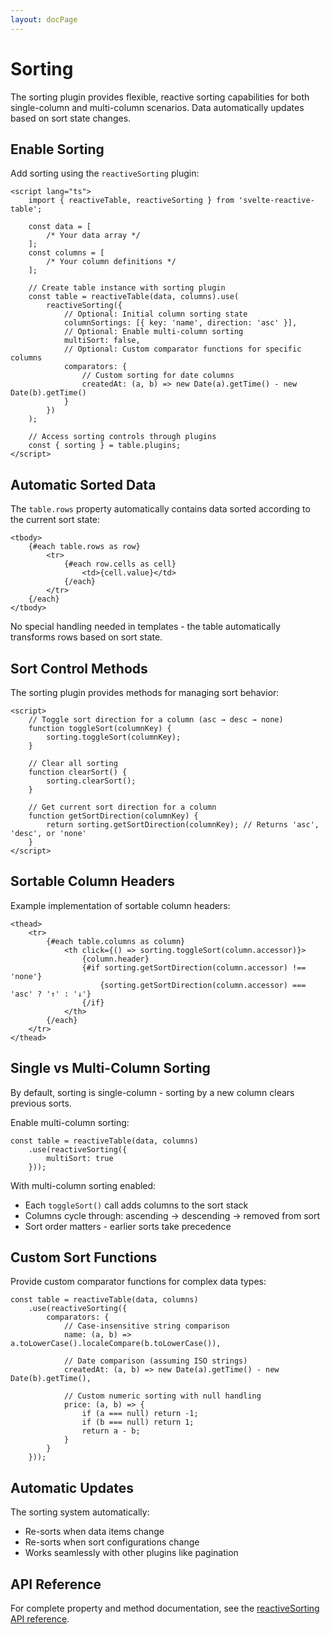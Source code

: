 ```yaml
---
layout: docPage
---
```


<script lang="ts">
	import { reactiveBreadcrumb } from '$shared/lib/breadcrumb.svelte'
	import { BookOpen } from '@lucide/svelte';

	const breadcrumb = reactiveBreadcrumb();
	breadcrumb.setItems([
		{
			icon: BookOpen, 
			href: '/docs/introduction'
		},
		{
			title: 'Plugins',
		},
		{
			title: 'Sorting'
		}
	])
</script>

# Sorting

The sorting plugin provides flexible, reactive sorting capabilities for both single-column and multi-column scenarios. Data automatically updates based on sort state changes.

## Enable Sorting

Add sorting using the `reactiveSorting` plugin:

```svelte
<script lang="ts">
	import { reactiveTable, reactiveSorting } from 'svelte-reactive-table';

	const data = [
		/* Your data array */
	];
	const columns = [
		/* Your column definitions */
	];

	// Create table instance with sorting plugin
	const table = reactiveTable(data, columns).use(
		reactiveSorting({
			// Optional: Initial column sorting state
			columnSortings: [{ key: 'name', direction: 'asc' }],
			// Optional: Enable multi-column sorting
			multiSort: false,
			// Optional: Custom comparator functions for specific columns
			comparators: {
				// Custom sorting for date columns
				createdAt: (a, b) => new Date(a).getTime() - new Date(b).getTime()
			}
		})
	);

	// Access sorting controls through plugins
	const { sorting } = table.plugins;
</script>
```

## Automatic Sorted Data

The `table.rows` property automatically contains data sorted according to the current sort state:

```svelte
<tbody>
	{#each table.rows as row}
		<tr>
			{#each row.cells as cell}
				<td>{cell.value}</td>
			{/each}
		</tr>
	{/each}
</tbody>
```

No special handling needed in templates - the table automatically transforms rows based on sort state.

## Sort Control Methods

The sorting plugin provides methods for managing sort behavior:

```svelte
<script>
	// Toggle sort direction for a column (asc → desc → none)
	function toggleSort(columnKey) {
		sorting.toggleSort(columnKey);
	}

	// Clear all sorting
	function clearSort() {
		sorting.clearSort();
	}

	// Get current sort direction for a column
	function getSortDirection(columnKey) {
		return sorting.getSortDirection(columnKey); // Returns 'asc', 'desc', or 'none'
	}
</script>
```

## Sortable Column Headers

Example implementation of sortable column headers:

```svelte
<thead>
	<tr>
		{#each table.columns as column}
			<th click={() => sorting.toggleSort(column.accessor)}>
				{column.header}
				{#if sorting.getSortDirection(column.accessor) !== 'none'}
					{sorting.getSortDirection(column.accessor) === 'asc' ? '↑' : '↓'}
				{/if}
			</th>
		{/each}
	</tr>
</thead>
```

## Single vs Multi-Column Sorting

By default, sorting is single-column - sorting by a new column clears previous sorts.

Enable multi-column sorting:

```svelte
const table = reactiveTable(data, columns)
	.use(reactiveSorting({
		multiSort: true
	}));
```

With multi-column sorting enabled:

- Each `toggleSort()` call adds columns to the sort stack
- Columns cycle through: ascending → descending → removed from sort
- Sort order matters - earlier sorts take precedence

## Custom Sort Functions

Provide custom comparator functions for complex data types:

```svelte
const table = reactiveTable(data, columns)
	.use(reactiveSorting({
		comparators: {
			// Case-insensitive string comparison
			name: (a, b) => a.toLowerCase().localeCompare(b.toLowerCase()),

			// Date comparison (assuming ISO strings)
			createdAt: (a, b) => new Date(a).getTime() - new Date(b).getTime(),

			// Custom numeric sorting with null handling
			price: (a, b) => {
				if (a === null) return -1;
				if (b === null) return 1;
				return a - b;
			}
		}
	}));
```

## Automatic Updates

The sorting system automatically:

- Re-sorts when data items change
- Re-sorts when sort configurations change
- Works seamlessly with other plugins like pagination

## API Reference

For complete property and method documentation, see the [reactiveSorting API reference](/docs/api/reactive-sorting).
